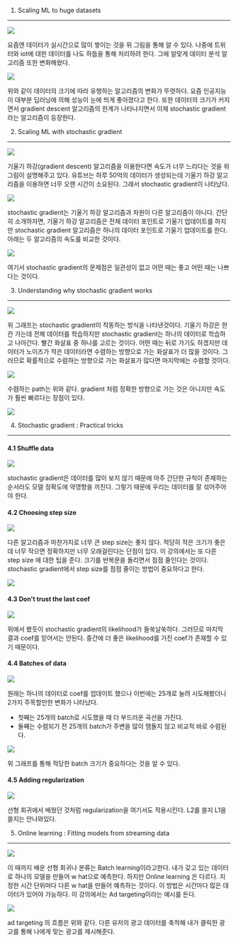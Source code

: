 1. Scaling ML to huge datasets
-------------

![](https://1.bp.blogspot.com/-2bMN82Gfed0/V63b2zTWtII/AAAAAAAAH3M/AkqVR9Syi94dl-fszdXb4tlxufshpQOCwCK4B/s400/ScreenShot_20160812232309.png)

요즘엔 데이터가 실시간으로 많이 쌓이는 것을 위 그림을 통해 알 수 있다. 나중에 트위터와 iot에 대한 데이터를 나도 하둡을 통해 처리하려 한다. 그에 알맞게 데이터 분석 알고리즘 또한 변화해왔다.

![](https://2.bp.blogspot.com/-SIIto-0BYlU/V63csj_Y5KI/AAAAAAAAH3U/7AMYWeTDa2EVZjr0Wy2gq5EO-E_j3qKAQCK4B/s400/ScreenShot_20160812232309.png)

위와 같이 데이터의 크기에 따라 유행하는 알고리즘의 변화가 뚜렷하다. 요즘 인공지능이 대부분 딥러닝에 의해 성능이 눈에 띄게 좋아졌다고 한다. 또한 데이터의 크기가 커지면서 gradient descent 알고리즘의 한계가 나타나지면서 이제 stochastic gradient 라는 알고리즘이 등장한다.

2. Scaling ML with stochastic gradient
------------

![](https://2.bp.blogspot.com/-X5jpj5GiKb8/V63eXZ9RqMI/AAAAAAAAH3g/nTDsrjEKv7MY_b53KwynR__G06mYFVc4wCK4B/s400/ScreenShot_20160812232309.png)

기울기 하강(gradient descent) 알고리즘을 이용한다면 속도가 너무 느리다는 것을 위 그림이 설명해주고 있다. 유튜브는 하루 50억의 데이터가 생성되는데 기울기 하강 알고리즘을 이용하면 너무 오랜 시간이 소요된다. 그래서 stochastic gradient이 나타났다.

![](https://3.bp.blogspot.com/-8uot-yHCGV4/V63gXToyGlI/AAAAAAAAH3w/jJg-lNfONKAlgdZysXvL4O8M_lAPukdXwCK4B/s400/ScreenShot_20160812232309.png)

stochastic gradient는 기울기 하강 알고리즘과 차원이 다른 알고리즘이 아니다. 간단히 소개하자면, 기울기 하강 알고리즘은 전체 데이터 포인트로 기울기 업데이트를 하지만 stochastic gradient 알고리즘은 하나의 데이터 포인트로 기울기 업데이트를 한다. 아래는 두 알고리즘의 속도를 비교한 것이다.

![](https://2.bp.blogspot.com/-A5eoIcrY2lk/V63hbhjkxcI/AAAAAAAAH34/2ZQA93CYDzITiI-GhIKoDlUUXR6ysZ5NgCK4B/s400/ScreenShot_20160812232309.png)

여기서 stochastic gradient의 문제점은 일관성이 없고 어떤 때는 좋고 어떤 때는 나쁘다는 것이다.

3. Understanding why stochastic gradient works
--------

![](https://2.bp.blogspot.com/-WMIGKXeoeQo/V63jKpz03eI/AAAAAAAAH4I/nyWWbxQFxAAsp68WUcAL_dcjJcIaZipGQCK4B/s400/ScreenShot_20160812235353.png)

위 그래프는 stochastic gradient이 작동하는 방식을 나타낸것이다. 기울기 하강은 한 칸 가는데 전체 데이터를 학습하지만 stochastic gradient는 하나의 데이터로 학습하고 나아간다. 빨간 화살표 중 하나를 고르는 것이다. 어떤 때는 뒤로 가기도 하겠지만 데이터가 노이즈가 적은 데이터라면 수렴하는 방향으로 가는 화살표가 더 많을 것이다. 그러므로 확률적으로 수렴하는 방향으로 가는 화살표가 많다면 마지막에는 수렴할 것이다.

![](https://1.bp.blogspot.com/-OkgbSLSfbSk/V63j7Vs047I/AAAAAAAAH4Q/m6P4dRyrOc4z461flCZC-0JB4f-Hr_8mgCK4B/s400/ScreenShot_20160812235353.png)

수렴하는 path는 위와 같다. gradient 처럼 정확한 방향으로 가는 것은 아니지만 속도가 훨씬 빠르다는 장점이 있다.

![](https://1.bp.blogspot.com/-4LtU6ftwA4k/V63kRfHsG3I/AAAAAAAAH4c/KJmd0LE7iUklFxcSeOO_64AGAC83LDxTACK4B/s400/ScreenShot_20160812235353.png)

4. Stochastic gradient : Practical tricks
---------------
#### 4.1 Shuffle data

![](https://4.bp.blogspot.com/-kxtyH1nsh60/V63mHr4aorI/AAAAAAAAH4o/ZKqOPQzSEbofLDB7UAuzewMSmHH13x36gCK4B/s400/ScreenShot_20160812235353.png)

stochastic gradient은 데이터를 많이 보지 않기 때문에 아주 간단한 규칙이 존재하는 순서라도 모델 정확도에 약영향을 끼친다. 그렇기 때문에 우리는 데이터를 잘 섞어주어야 한다.

#### 4.2 Choosing step size

![](https://1.bp.blogspot.com/-TuwPesVl20M/V63nHjhLfxI/AAAAAAAAH40/90zrRdVESRY5SDrvxzodw3a7ithE-XGawCK4B/s400/ScreenShot_20160812235353.png)

다른 알고리즘과 마찬가지로 너무 큰 step size는 좋지 않다. 적당히 작은 크기가 좋은데 너무 작으면 정확하지만 너무 오래걸린다는 단점이 있다. 이 강의에서는 또 다른 step size 에 대한 팁을 준다. 크기를 반복문을 돌리면서 점점 줄인다는 것이다. stochastic gradient에서 step size를 점점 줄이는 방법이 중요하다고 한다.

![](https://4.bp.blogspot.com/-EG373nmmcVc/V63n0JcEFBI/AAAAAAAAH48/7yTgMw4qO8sI1SAnzgDmiEv4jGkkhqQrQCK4B/s400/ScreenShot_20160812235353.png)

#### 4.3 Don't trust the last coef

![](https://3.bp.blogspot.com/-XTKtata34ps/V63ocs05vyI/AAAAAAAAH5I/ejJvIg_vgbw8E9bVWCMxiH4Bf5nPw1-MgCK4B/s400/ScreenShot_20160812235353.png)

위에서 봤듯이 stochastic gradient의 likelihood가 들쑥날쑥하다. 그러므로 마지막 결과 coef를 믿어서는 안된다. 중간에 더 좋은 likelihood를 가진 coef가 존재할 수 있기 때문이다.

#### 4.4 Batches of data

![](https://3.bp.blogspot.com/-KnJpXqU1baQ/V630_SgGo4I/AAAAAAAAH5Y/oIsc_YLR8vQcxu38rlxwhswk_wtH6KaBwCK4B/s400/ScreenShot_20160812235353.png)

원래는 하나의 데이터로 coef를 업데이트 했으나 이번에는 25개로 늘려 시도해봤더니 2가지 주목할만한 변화가 나타났다.

* 첫째는 25개의 batch로 시도했을 때 더 부드러운 곡선을 가진다.
* 둘째는 수렴되기 전 25개의 batch가 주변을 많이 맴돌지 않고 비교적 바로 수렴된다.

![](https://3.bp.blogspot.com/-PsaU5xlhSEA/V631o82wWYI/AAAAAAAAH5g/ucidw4rWWhohoXtopsTJwaBSVQV8E_DQQCK4B/s400/ScreenShot_20160812235353.png)

위 그래프를 통해 적당한 batch 크기가 중요하다는 것을 알 수 있다.

#### 4.5 Adding regularization

![](https://4.bp.blogspot.com/-HRNVWIh7NFw/V633mIrkl4I/AAAAAAAAH5s/jAxZtl_IJhgI58T9GNyskD8BZq_QORiLACK4B/s400/ScreenShot_20160812235353.png)

선형 회귀에서 배웠던 것처럼 regularization을 여기서도 적용시킨다. L2를 쓸지 L1을 쓸지는 안나와있다.

5. Online learning : Fitting models from streaming data
-----------

![](https://1.bp.blogspot.com/-H6SFqTaB25s/V638Iy9aeQI/AAAAAAAAH54/c_0GP88mq7o5r3iqrPFkF2EKMm1Vzk01ACK4B/s400/ScreenShot_20160812235353.png)

이 때까지 배운 선형 회귀나 분류는 Batch learning이라고한다. 내가 갖고 있는 데이터로 하나의 모델을 만들어 w hat으로 예측한다. 하지만 Online learning 은 다르다. 지정한 시간 단위마다 다른 w hat을 만들어 예측하는 것이다. 이 방법은 시간마다 많은 데이터가 있어야 가능하다. 이 강의에서는 Ad targeting이라는 예시를 든다.

![](https://2.bp.blogspot.com/-Ui8vzXVi8xY/V639laiV6ZI/AAAAAAAAH6E/h4IBN9eawycEiU-tD7CAdMLd3jRjy-ECQCK4B/s400/ScreenShot_20160812235353.png)

ad targeting 의 흐름은 위와 같다. 다른 유저의 광고 데이터를 축적해 내가 클릭한 광고를 통해 나에게 맞는 광고를 제시해준다.